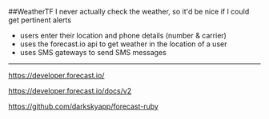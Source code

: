 ##WeatherTF
I never actually check the weather, so it'd be nice if I could get pertinent alerts

- users enter their location and phone details (number & carrier)
- uses the forecast.io api to get weather in the location of a user
- uses SMS gateways to send SMS messages

------------
https://developer.forecast.io/

https://developer.forecast.io/docs/v2

https://github.com/darkskyapp/forecast-ruby
